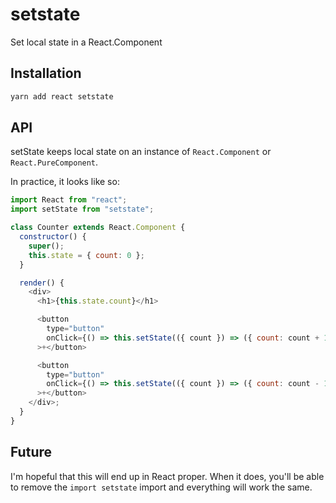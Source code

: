 # setstate
Set local state in a React.Component

## Installation
```js
yarn add react setstate
```

## API
setState keeps local state on an instance of `React.Component` or `React.PureComponent`.

In practice, it looks like so:

```js
import React from "react";
import setState from "setstate";

class Counter extends React.Component {
  constructor() {
    super();
    this.state = { count: 0 };
  }

  render() {
    <div>
      <h1>{this.state.count}</h1>

      <button
        type="button"
        onClick={() => this.setState(({ count }) => ({ count: count + 1 }))}
      >+</button>

      <button
        type="button"
        onClick={() => this.setState(({ count }) => ({ count: count - 1 }))}
      >+</button>
    </div>;
  }
}

```

## Future
I'm hopeful that this will end up in React proper.
When it does, you'll be able to remove the `import setstate` import and everything will work the same.
